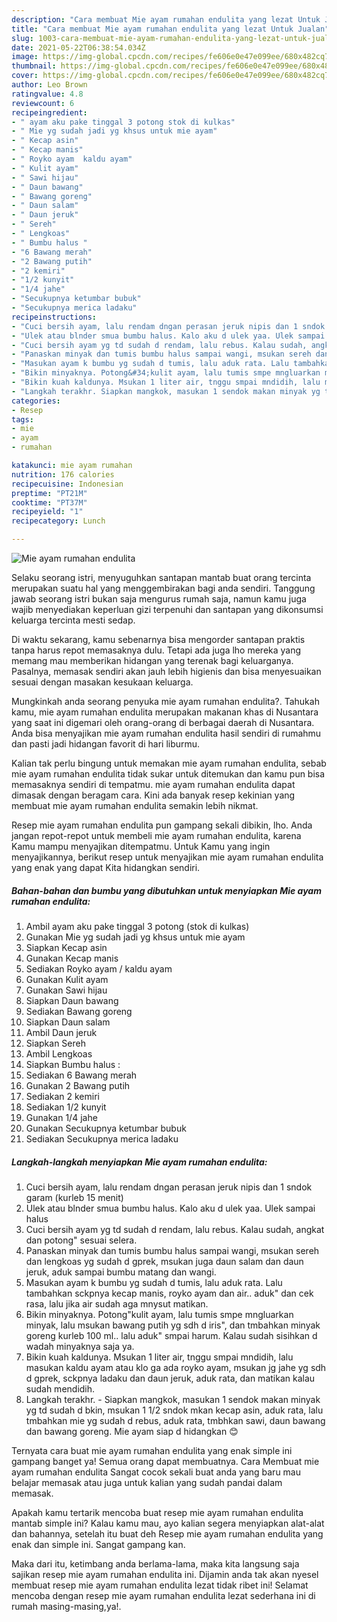 ```yaml
---
description: "Cara membuat Mie ayam rumahan endulita yang lezat Untuk Jualan"
title: "Cara membuat Mie ayam rumahan endulita yang lezat Untuk Jualan"
slug: 1003-cara-membuat-mie-ayam-rumahan-endulita-yang-lezat-untuk-jualan
date: 2021-05-22T06:38:54.034Z
image: https://img-global.cpcdn.com/recipes/fe606e0e47e099ee/680x482cq70/mie-ayam-rumahan-endulita-foto-resep-utama.jpg
thumbnail: https://img-global.cpcdn.com/recipes/fe606e0e47e099ee/680x482cq70/mie-ayam-rumahan-endulita-foto-resep-utama.jpg
cover: https://img-global.cpcdn.com/recipes/fe606e0e47e099ee/680x482cq70/mie-ayam-rumahan-endulita-foto-resep-utama.jpg
author: Leo Brown
ratingvalue: 4.8
reviewcount: 6
recipeingredient:
- " ayam aku pake tinggal 3 potong stok di kulkas"
- " Mie yg sudah jadi yg khsus untuk mie ayam"
- " Kecap asin"
- " Kecap manis"
- " Royko ayam  kaldu ayam"
- " Kulit ayam"
- " Sawi hijau"
- " Daun bawang"
- " Bawang goreng"
- " Daun salam"
- " Daun jeruk"
- " Sereh"
- " Lengkoas"
- " Bumbu halus "
- "6 Bawang merah"
- "2 Bawang putih"
- "2 kemiri"
- "1/2 kunyit"
- "1/4 jahe"
- "Secukupnya ketumbar bubuk"
- "Secukupnya merica ladaku"
recipeinstructions:
- "Cuci bersih ayam, lalu rendam dngan perasan jeruk nipis dan 1 sndok garam (kurleb 15 menit)"
- "Ulek atau blnder smua bumbu halus. Kalo aku d ulek yaa. Ulek sampai halus"
- "Cuci bersih ayam yg td sudah d rendam, lalu rebus. Kalau sudah, angkat dan potong&#34; sesuai selera."
- "Panaskan minyak dan tumis bumbu halus sampai wangi, msukan sereh dan lengkoas yg sudah d gprek, msukan juga daun salam dan daun jeruk, aduk sampai bumbu matang dan wangi."
- "Masukan ayam k bumbu yg sudah d tumis, lalu aduk rata. Lalu tambahkan sckpnya kecap manis, royko ayam dan air.. aduk&#34; dan cek rasa, lalu jika air sudah aga mnysut matikan."
- "Bikin minyaknya. Potong&#34;kulit ayam, lalu tumis smpe mngluarkan minyak, lalu msukan bawang putih yg sdh d iris&#34;, dan tmbahkan minyak goreng kurleb 100 ml.. lalu aduk&#34; smpai harum. Kalau sudah sisihkan d wadah minyaknya saja ya."
- "Bikin kuah kaldunya. Msukan 1 liter air, tnggu smpai mndidih, lalu masukan kaldu ayam atau klo ga ada royko ayam, msukan jg jahe yg sdh d gprek, sckpnya ladaku dan daun jeruk, aduk rata, dan matikan kalau sudah mendidih."
- "Langkah terakhr. Siapkan mangkok, masukan 1 sendok makan minyak yg td sudah d bkin, msukan 1 1/2 sndok mkan kecap asin, aduk rata, lalu tmbahkan mie yg sudah d rebus, aduk rata, tmbhkan sawi, daun bawang dan bawang goreng. Mie ayam siap d hidangkan 😊"
categories:
- Resep
tags:
- mie
- ayam
- rumahan

katakunci: mie ayam rumahan 
nutrition: 176 calories
recipecuisine: Indonesian
preptime: "PT21M"
cooktime: "PT37M"
recipeyield: "1"
recipecategory: Lunch

---
```



![Mie ayam rumahan endulita](https://img-global.cpcdn.com/recipes/fe606e0e47e099ee/680x482cq70/mie-ayam-rumahan-endulita-foto-resep-utama.jpg)

Selaku seorang istri, menyuguhkan santapan mantab buat orang tercinta merupakan suatu hal yang menggembirakan bagi anda sendiri. Tanggung jawab seorang istri bukan saja mengurus rumah saja, namun kamu juga wajib menyediakan keperluan gizi terpenuhi dan santapan yang dikonsumsi keluarga tercinta mesti sedap.

Di waktu  sekarang, kamu sebenarnya bisa mengorder santapan praktis tanpa harus repot memasaknya dulu. Tetapi ada juga lho mereka yang memang mau memberikan hidangan yang terenak bagi keluarganya. Pasalnya, memasak sendiri akan jauh lebih higienis dan bisa menyesuaikan sesuai dengan masakan kesukaan keluarga. 



Mungkinkah anda seorang penyuka mie ayam rumahan endulita?. Tahukah kamu, mie ayam rumahan endulita merupakan makanan khas di Nusantara yang saat ini digemari oleh orang-orang di berbagai daerah di Nusantara. Anda bisa menyajikan mie ayam rumahan endulita hasil sendiri di rumahmu dan pasti jadi hidangan favorit di hari liburmu.

Kalian tak perlu bingung untuk memakan mie ayam rumahan endulita, sebab mie ayam rumahan endulita tidak sukar untuk ditemukan dan kamu pun bisa memasaknya sendiri di tempatmu. mie ayam rumahan endulita dapat dimasak dengan beragam cara. Kini ada banyak resep kekinian yang membuat mie ayam rumahan endulita semakin lebih nikmat.

Resep mie ayam rumahan endulita pun gampang sekali dibikin, lho. Anda jangan repot-repot untuk membeli mie ayam rumahan endulita, karena Kamu mampu menyajikan ditempatmu. Untuk Kamu yang ingin menyajikannya, berikut resep untuk menyajikan mie ayam rumahan endulita yang enak yang dapat Kita hidangkan sendiri.

<!--inarticleads1-->

##### Bahan-bahan dan bumbu yang dibutuhkan untuk menyiapkan Mie ayam rumahan endulita:

1. Ambil  ayam aku pake tinggal 3 potong (stok di kulkas)
1. Gunakan  Mie yg sudah jadi yg khsus untuk mie ayam
1. Siapkan  Kecap asin
1. Gunakan  Kecap manis
1. Sediakan  Royko ayam / kaldu ayam
1. Gunakan  Kulit ayam
1. Gunakan  Sawi hijau
1. Siapkan  Daun bawang
1. Sediakan  Bawang goreng
1. Siapkan  Daun salam
1. Ambil  Daun jeruk
1. Siapkan  Sereh
1. Ambil  Lengkoas
1. Siapkan  Bumbu halus :
1. Sediakan 6 Bawang merah
1. Gunakan 2 Bawang putih
1. Sediakan 2 kemiri
1. Sediakan 1/2 kunyit
1. Gunakan 1/4 jahe
1. Gunakan Secukupnya ketumbar bubuk
1. Sediakan Secukupnya merica ladaku




<!--inarticleads2-->

##### Langkah-langkah menyiapkan Mie ayam rumahan endulita:

1. Cuci bersih ayam, lalu rendam dngan perasan jeruk nipis dan 1 sndok garam (kurleb 15 menit)
1. Ulek atau blnder smua bumbu halus. Kalo aku d ulek yaa. Ulek sampai halus
1. Cuci bersih ayam yg td sudah d rendam, lalu rebus. Kalau sudah, angkat dan potong&#34; sesuai selera.
1. Panaskan minyak dan tumis bumbu halus sampai wangi, msukan sereh dan lengkoas yg sudah d gprek, msukan juga daun salam dan daun jeruk, aduk sampai bumbu matang dan wangi.
1. Masukan ayam k bumbu yg sudah d tumis, lalu aduk rata. Lalu tambahkan sckpnya kecap manis, royko ayam dan air.. aduk&#34; dan cek rasa, lalu jika air sudah aga mnysut matikan.
1. Bikin minyaknya. Potong&#34;kulit ayam, lalu tumis smpe mngluarkan minyak, lalu msukan bawang putih yg sdh d iris&#34;, dan tmbahkan minyak goreng kurleb 100 ml.. lalu aduk&#34; smpai harum. Kalau sudah sisihkan d wadah minyaknya saja ya.
1. Bikin kuah kaldunya. Msukan 1 liter air, tnggu smpai mndidih, lalu masukan kaldu ayam atau klo ga ada royko ayam, msukan jg jahe yg sdh d gprek, sckpnya ladaku dan daun jeruk, aduk rata, dan matikan kalau sudah mendidih.
1. Langkah terakhr. - Siapkan mangkok, masukan 1 sendok makan minyak yg td sudah d bkin, msukan 1 1/2 sndok mkan kecap asin, aduk rata, lalu tmbahkan mie yg sudah d rebus, aduk rata, tmbhkan sawi, daun bawang dan bawang goreng. Mie ayam siap d hidangkan 😊




Ternyata cara buat mie ayam rumahan endulita yang enak simple ini gampang banget ya! Semua orang dapat membuatnya. Cara Membuat mie ayam rumahan endulita Sangat cocok sekali buat anda yang baru mau belajar memasak atau juga untuk kalian yang sudah pandai dalam memasak.

Apakah kamu tertarik mencoba buat resep mie ayam rumahan endulita mantab simple ini? Kalau kamu mau, ayo kalian segera menyiapkan alat-alat dan bahannya, setelah itu buat deh Resep mie ayam rumahan endulita yang enak dan simple ini. Sangat gampang kan. 

Maka dari itu, ketimbang anda berlama-lama, maka kita langsung saja sajikan resep mie ayam rumahan endulita ini. Dijamin anda tak akan nyesel membuat resep mie ayam rumahan endulita lezat tidak ribet ini! Selamat mencoba dengan resep mie ayam rumahan endulita lezat sederhana ini di rumah masing-masing,ya!.

